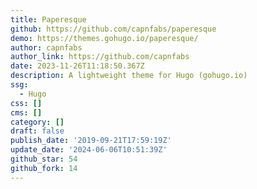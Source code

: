 ```yaml
---
title: Paperesque
github: https://github.com/capnfabs/paperesque
demo: https://themes.gohugo.io/paperesque/
author: capnfabs
author_link: https://github.com/capnfabs
date: 2023-11-26T11:18:50.367Z
description: A lightweight theme for Hugo (gohugo.io)
ssg:
  - Hugo
css: []
cms: []
category: []
draft: false
publish_date: '2019-09-21T17:59:19Z'
update_date: '2024-06-06T10:51:39Z'
github_star: 54
github_fork: 14
---
```

